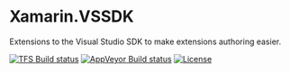 # Xamarin.VSSDK

Extensions to the Visual Studio SDK to make extensions authoring easier.


[![TFS Build status](https://devdiv.visualstudio.com/_apis/public/build/definitions/0bdbc590-a062-4c3f-b0f6-9383f67865ee/6415/badge)](https://devdiv.visualstudio.com/DevDiv/_build/index?definitionId=6415&_a=completed)
[![AppVeyor Build status](https://ci.appveyor.com/api/projects/status/qg4loxrymcrdhmsn/branch/master?svg=true)](https://ci.appveyor.com/project/MobileEssentials/xamarin-vssdk/branch/master)
[![License](https://img.shields.io/github/license/xamarin/Xamarin.VSSDK.svg)](https://github.com/xamarin/Xamarin.VSSDK/blob/master/LICENSE)
